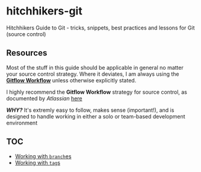 # hitchhikers-git
Hitchhikers Guide to Git - tricks, snippets, best practices and lessons for Git (source control)

## Resources
Most of the stuff in this guide should be applicable in general no matter your source control strategy. Where it deviates, I am always using the [**Gitflow Workflow**](https://www.atlassian.com/git/tutorials/comparing-workflows/feature-branch-workflow) unless otherwise explicitly stated.

I highly recommend the **Gitflow Workflow** strategy for source control, as documented by *Atlassian* [here](https://www.atlassian.com/git/tutorials/comparing-workflows/feature-branch-workflow)

***WHY?***
It's extremly easy to follow, makes sense (important!), and is designed to handle working in either a solo or team-based development environment

## TOC

* [Working with `branch`es](/branches.md)
* [Working with `tag`s](/tags.md)